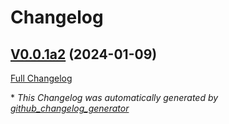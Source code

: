 # Changelog

## [V0.0.1a2](https://github.com/NeonJarbas/ovos-media/tree/V0.0.1a2) (2024-01-09)

[Full Changelog](https://github.com/NeonJarbas/ovos-media/compare/379c62b2b7f6d6ff6f5fb59d1feb683bbbb56f41...V0.0.1a2)



\* *This Changelog was automatically generated by [github_changelog_generator](https://github.com/github-changelog-generator/github-changelog-generator)*
